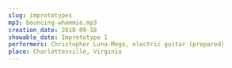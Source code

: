 ```yaml
---
slug: imprototypes
mp3: bouncing-whammie.mp3
creation_date: 2018-09-18
showable_date: Imprototype 1
performers: Christopher Luna-Mega, electric guitar (prepared)
place: Charlottesville, Virginia
---
```

